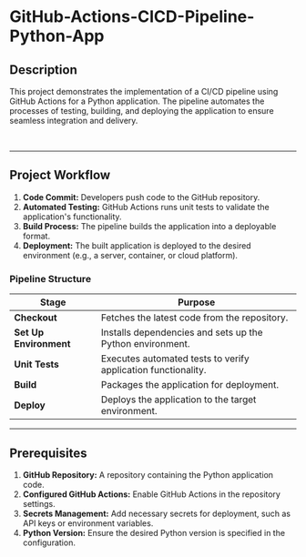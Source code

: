 # GitHub-Actions-CICD-Pipeline-Python-App

## Description

This project demonstrates the implementation of a CI/CD pipeline using GitHub Actions for a Python application. The pipeline automates the processes of testing, building, and deploying the application to ensure seamless integration and delivery.

<br />

---

## Project Workflow

1. **Code Commit:** Developers push code to the GitHub repository.
2. **Automated Testing:** GitHub Actions runs unit tests to validate the application's functionality.
3. **Build Process:** The pipeline builds the application into a deployable format.
4. **Deployment:** The built application is deployed to the desired environment (e.g., a server, container, or cloud platform).

### **Pipeline Structure**

| **Stage**           | **Purpose**                                                                 |
|----------------------|-----------------------------------------------------------------------------|
| **Checkout**         | Fetches the latest code from the repository.                               |
| **Set Up Environment** | Installs dependencies and sets up the Python environment.                |
| **Unit Tests**       | Executes automated tests to verify application functionality.              |
| **Build**            | Packages the application for deployment.                                  |
| **Deploy**           | Deploys the application to the target environment.                        |

---

## Prerequisites

1. **GitHub Repository:** A repository containing the Python application code.
2. **Configured GitHub Actions:** Enable GitHub Actions in the repository settings.
3. **Secrets Management:** Add necessary secrets for deployment, such as API keys or environment variables.
4. **Python Version:** Ensure the desired Python version is specified in the configuration.
